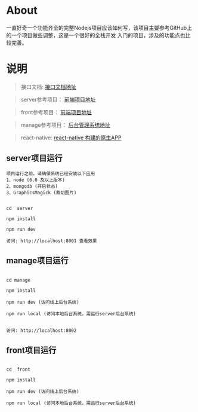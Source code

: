 # About

一直好奇一个功能齐全的完整Nodejs项目应该如何写，该项目主要参考GitHub上的一个项目做些调整，这是一个很好的全栈开发
入门的项目，涉及的功能点也比较完善。


# 说明

>  接口文档:          [接口文档地址](https://github.com/bailicangdu/node-elm/blob/master/API.md) 

>  server参考项目：   [前端项目地址](https://github.com/bailicangdu/node-elm) 

>  front参考项目：    [前端项目地址](https://github.com/bailicangdu/vue2-elm)   

>  manage参考项目：   [后台管理系统地址](https://github.com/bailicangdu/back-manage)   

>  react-native:      [react-native 构建的原生APP](https://github.com/bailicangdu/RN-elm)


## server项目运行

```
项目运行之前，请确保系统已经安装以下应用
1、node (6.0 及以上版本)
2、mongodb (开启状态)
3、GraphicsMagick (裁切图片)
```

```

cd  server

npm install

npm run dev

访问: http://localhost:8001 查看效果

```


## manage项目运行


```

cd manage  

npm install

npm run dev (访问线上后台系统)

npm run local (访问本地后台系统，需运行server后台系统)


访问: http://localhost:8002

```


## front项目运行


```

cd  front

npm install

npm run dev (访问线上后台系统)

npm run local (访问本地后台系统，需运行server后台系统)

```